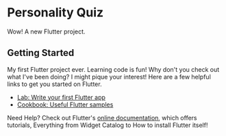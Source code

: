 # Personality Quiz

Wow! A new Flutter project.

## Getting Started

My first Flutter project ever. Learning code is fun! Why don't you check out what I've been doing? I might pique your interest!
Here are a few helpful links to get you started on Flutter.
- [Lab: Write your first Flutter app](https://flutter.dev/docs/get-started/codelab)
- [Cookbook: Useful Flutter samples](https://flutter.dev/docs/cookbook)

Need Help? Check out Flutter's 
[online documentation](https://flutter.dev/docs), which offers tutorials,
Everything from Widget Catalog to How to install Flutter itself! 
